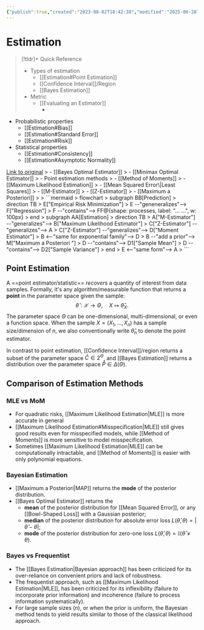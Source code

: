 ```yaml
---
{"publish":true,"created":"2023-08-02T18:42:38","modified":"2025-06-28T04:44:06","cssclasses":"","type":"index","sup":["[[Machine Learning]]","[[Statistics]]"],"state":"done"}
---
```



# Estimation

> [!tldr]+ Quick Reference
>
> - Types of estimation
>     - [[Estimation#Point Estimation]]
>     - [[Confidence Interval]]/Region
>     - [[Bayes Estimation]]
> - Metric
>     - [[Evaluating an Estimator]]
>         - <div class="transclude" data-embed-alias=" inline sub-list naked " data-url="Evaluating an Estimator"> 

- Probabilistic properties
	- [[Estimation#Bias]]
	- [[Estimation#Standard Error]]
	- [[Estimation#Risk]]
- Statistical properties
	- [[Estimation#Consistency]]
	- [[Estimation#Asymptotic Normality]]

</div>
 <a href="Evaluating an Estimator" class="internal transclude-src">Link to original</a>
>     - [[Bayes Optimal Estimator]]
>     - [[Minimax Optimal Estimator]]
> - Point estimation methods
>     - [[Method of Moments]]
>     - [[Maximum Likelihood Estimation]]
>     - [[Mean Squared Error\|Least Squares]]
>     - [[M-Estimator]]
>     - [[Z-Estimator]]
>     - [[Maximum a Posteriori]]
>
> ```mermaid
> flowchart
> subgraph BB[Prediction]
> direction TB
> E["Empirical Risk Minimization"]
> E --"geneneralizes"--> F["Regression"]
> F --"contains"--> FF@{shape: processes, label: "... ...", w: 100px}
> end
> subgraph AA[Estimation]
> direction TB
> A["M-Estimator"] --"generalizes"--> B["Maximum Likelihood Estimator"]
> C["Z-Estimator"] --"generalizes"--> A
> C["Z-Estimator"] --"generalizes"--> D["Moment Estimator"]
> B <--"same for exponential family"--> D
> B --"add a prior"--> M["Maximum a Posteriori "]
> D --"contains"--> D1["Sample Mean"]
> D --"contains"--> D2["Sample Variance"]
> end
> E  <--"same form"--> A
> ```

## Point Estimation

A ==point estimator/statistic== *recovers* a quantity of interest from data samples. Formally, it's any algorithm/measurable function that returns a **point** in the parameter space given the sample:
$$
\hat{\theta} : \mathcal{X}\to \Theta, \quad X \mapsto \hat{\theta}_{X}.
$$
The parameter space $\Theta$ can be one-dimensional, multi-dimensional, or even a function space. When the sample $X=(X_{1},\dots,X_{n})$ has a sample size/dimension of $n$, we also conventionally write $\hat{\theta}_{n}$ to denote the point estimator.

In contrast to point estimation, [[Confidence Interval]]/region returns a subset of the parameter space $\hat{C}\in 2^{\Theta}$, and [[Bayes Estimation]] returns a distribution over the parameter space $\hat{P}\in \Delta(\Theta)$.



## Comparison of Estimation Methods  

### MLE vs MoM

- For quadratic risks, [[Maximum Likelihood Estimation\|MLE]] is more accurate in general
- [[Maximum Likelihood Estimation#Misspecification\|MLE]] still gives good results even for misspecified models, while [[Method of Moments]] is more sensitive to model misspecification.
- Sometimes [[Maximum Likelihood Estimation\|MLE]] can be computationally intractable, and [[Method of Moments]] is easier with only polynomial equations.

### Bayesian Estimation

- [[Maximum a Posteriori\|MAP]] returns the **mode** of the posterior distribution.
- [[Bayes Optimal Estimator]] returns the
    - **mean** of the posterior distribution for [[Mean Squared Error]], or any [[Bowl-Shaped Loss]] with a Gaussian posterior;
    - **median** of the posterior distribution for absolute error loss $L(\hat{\theta},\theta)= |\hat{\theta}-\theta|$;
    - **mode** of the posterior distribution for zero-one loss $L(\hat{\theta},\theta)= \mathbb{I}(\hat{\theta}\ne\theta)$.

### Bayes vs Frequentist

- The [[Bayes Estimation\|Bayesian approach]] has been criticized for its over-reliance on convenient priors and lack of robustness.
- The frequentist approach, such as [[Maximum Likelihood Estimation\|MLE]], has been criticized for its inflexibility (failure to incorporate prior information) and incoherence (failure to process information systematically).
- For large sample sizes ($n$), or when the prior is uniform, the Bayesian method tends to yield results similar to those of the classical likelihood approach.
